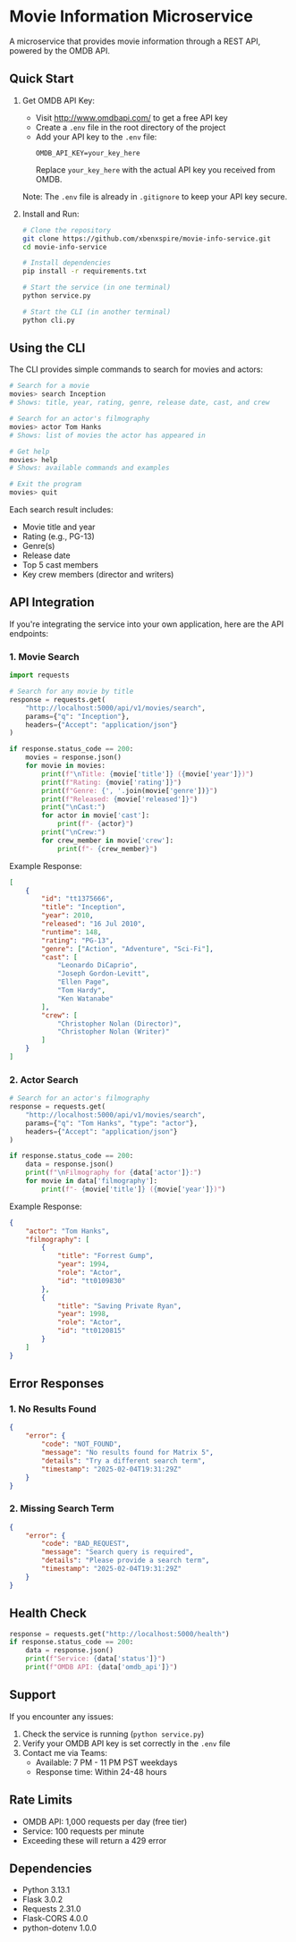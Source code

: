 # Movie Information Microservice

A microservice that provides movie information through a REST API, powered by the OMDB API.

## Quick Start

1. Get OMDB API Key:
   - Visit http://www.omdbapi.com/ to get a free API key
   - Create a `.env` file in the root directory of the project
   - Add your API key to the `.env` file:
     ```
     OMDB_API_KEY=your_key_here
     ```
     Replace `your_key_here` with the actual API key you received from OMDB.

   Note: The `.env` file is already in `.gitignore` to keep your API key secure.

2. Install and Run:
   ```bash
   # Clone the repository
   git clone https://github.com/xbenxspire/movie-info-service.git
   cd movie-info-service

   # Install dependencies
   pip install -r requirements.txt

   # Start the service (in one terminal)
   python service.py

   # Start the CLI (in another terminal)
   python cli.py
   ```

## Using the CLI

The CLI provides simple commands to search for movies and actors:

```bash
# Search for a movie
movies> search Inception
# Shows: title, year, rating, genre, release date, cast, and crew

# Search for an actor's filmography
movies> actor Tom Hanks
# Shows: list of movies the actor has appeared in

# Get help
movies> help
# Shows: available commands and examples

# Exit the program
movies> quit
```

Each search result includes:
- Movie title and year
- Rating (e.g., PG-13)
- Genre(s)
- Release date
- Top 5 cast members
- Key crew members (director and writers)

## API Integration

If you're integrating the service into your own application, here are the API endpoints:

### 1. Movie Search
```python
import requests

# Search for any movie by title
response = requests.get(
    "http://localhost:5000/api/v1/movies/search",
    params={"q": "Inception"},
    headers={"Accept": "application/json"}
)

if response.status_code == 200:
    movies = response.json()
    for movie in movies:
        print(f"\nTitle: {movie['title']} ({movie['year']})")
        print(f"Rating: {movie['rating']}")
        print(f"Genre: {', '.join(movie['genre'])}")
        print(f"Released: {movie['released']}")
        print("\nCast:")
        for actor in movie['cast']:
            print(f"- {actor}")
        print("\nCrew:")
        for crew_member in movie['crew']:
            print(f"- {crew_member}")
```

Example Response:
```json
[
    {
        "id": "tt1375666",
        "title": "Inception",
        "year": 2010,
        "released": "16 Jul 2010",
        "runtime": 148,
        "rating": "PG-13",
        "genre": ["Action", "Adventure", "Sci-Fi"],
        "cast": [
            "Leonardo DiCaprio",
            "Joseph Gordon-Levitt",
            "Ellen Page",
            "Tom Hardy",
            "Ken Watanabe"
        ],
        "crew": [
            "Christopher Nolan (Director)",
            "Christopher Nolan (Writer)"
        ]
    }
]
```

### 2. Actor Search
```python
# Search for an actor's filmography
response = requests.get(
    "http://localhost:5000/api/v1/movies/search",
    params={"q": "Tom Hanks", "type": "actor"},
    headers={"Accept": "application/json"}
)

if response.status_code == 200:
    data = response.json()
    print(f"\nFilmography for {data['actor']}:")
    for movie in data['filmography']:
        print(f"- {movie['title']} ({movie['year']})")
```

Example Response:
```json
{
    "actor": "Tom Hanks",
    "filmography": [
        {
            "title": "Forrest Gump",
            "year": 1994,
            "role": "Actor",
            "id": "tt0109830"
        },
        {
            "title": "Saving Private Ryan",
            "year": 1998,
            "role": "Actor",
            "id": "tt0120815"
        }
    ]
}
```

## Error Responses

### 1. No Results Found
```json
{
    "error": {
        "code": "NOT_FOUND",
        "message": "No results found for Matrix 5",
        "details": "Try a different search term",
        "timestamp": "2025-02-04T19:31:29Z"
    }
}
```

### 2. Missing Search Term
```json
{
    "error": {
        "code": "BAD_REQUEST",
        "message": "Search query is required",
        "details": "Please provide a search term",
        "timestamp": "2025-02-04T19:31:29Z"
    }
}
```

## Health Check

```python
response = requests.get("http://localhost:5000/health")
if response.status_code == 200:
    data = response.json()
    print(f"Service: {data['status']}")
    print(f"OMDB API: {data['omdb_api']}")
```

## Support

If you encounter any issues:
1. Check the service is running (`python service.py`)
2. Verify your OMDB API key is set correctly in the `.env` file
3. Contact me via Teams:
   - Available: 7 PM - 11 PM PST weekdays
   - Response time: Within 24-48 hours

## Rate Limits
- OMDB API: 1,000 requests per day (free tier)
- Service: 100 requests per minute
- Exceeding these will return a 429 error

## Dependencies
- Python 3.13.1
- Flask 3.0.2
- Requests 2.31.0
- Flask-CORS 4.0.0
- python-dotenv 1.0.0
